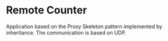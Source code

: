 # Remote Counter
Application based on the Proxy Skeleton pattern implemented by inheritance. The communication is based on UDP.